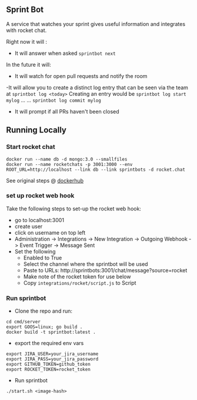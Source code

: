 ## Sprint Bot

A service that watches your sprint gives useful information and integrates with rocket chat.

Right now it will :

- It will answer when asked ```sprintbot next```


In the future it will:

- It will watch for open pull requests and notify the room

-It will allow you to create a distinct log entry that can be seen via the team at ```sprintbot log <today>```
Creating an entry would be ```sprintbot log start mylog``` 
...
... ```sprintbot log commit mylog ```

- It will prompt if all PRs haven't been closed

## Running Locally

### Start rocket chat

```
docker run --name db -d mongo:3.0 --smallfiles
docker run --name rocketchats -p 3001:3000 --env ROOT_URL=http://localhost --link db --link sprintbots -d rocket.chat
```
See original steps @ [dockerhub](https://hub.docker.com/_/rocket.chat/)

### set up rocket web hook

Take the following steps to set-up the rocket web hook:

- go to localhost:3001
- create user
- click on username on top left
- Administration -> Integrations -> New Integration -> Outgoing Webhook -> Event Trigger -> Message Sent
- Set the following
  - Enabled to True
  - Select the channel where the sprintbot will be used
  - Paste to URLs: http://sprintbots:3001/chat/message?source=rocket
  - Make note of the rocket token for use below
  - Copy `integrations/rocket/script.js` to Script

### Run sprintbot

* Clone the repo and run:

```
cd cmd/server
export GOOS=linux; go build .
docker build -t sprintbot:latest .
```
* export the required env vars

```
export JIRA_USER=your_jira_username
export JIRA_PASS=your_jira_password
export GITHUB_TOKEN=github_token
export ROCKET_TOKEN=rocket_token
```

* Run sprintbot

```
./start.sh <image-hash>
```
